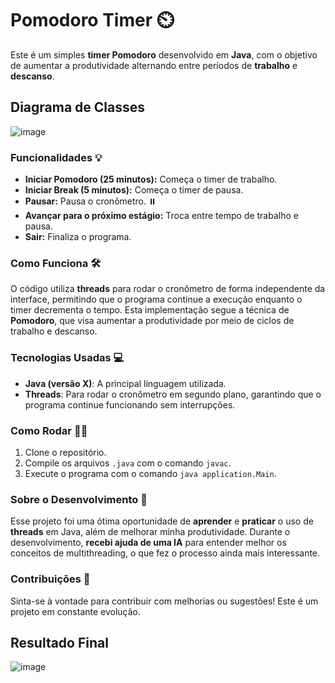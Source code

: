 # Pomodoro Timer ⏲️

Este é um simples **timer Pomodoro** desenvolvido em **Java**, com o objetivo de aumentar a produtividade alternando entre períodos de **trabalho** e **descanso**. 

## Diagrama de Classes

![image](https://github.com/user-attachments/assets/8a1c0e5e-e177-4f76-9a39-234f4f74fbd0)

### Funcionalidades 💡
- **Iniciar Pomodoro (25 minutos):** Começa o timer de trabalho. 
- **Iniciar Break (5 minutos):** Começa o timer de pausa. 
- **Pausar:** Pausa o cronômetro. ⏸️
- **Avançar para o próximo estágio:** Troca entre tempo de trabalho e pausa. 
- **Sair:** Finaliza o programa. 

### Como Funciona 🛠️
O código utiliza **threads** para rodar o cronômetro de forma independente da interface, permitindo que o programa continue a execução enquanto o timer decrementa o tempo. Esta implementação segue a técnica de **Pomodoro**, que visa aumentar a produtividade por meio de ciclos de trabalho e descanso.

### Tecnologias Usadas 💻
- **Java (versão X)**: A principal linguagem utilizada.
- **Threads**: Para rodar o cronômetro em segundo plano, garantindo que o programa continue funcionando sem interrupções.

### Como Rodar 🏃‍♂️
1. Clone o repositório.
2. Compile os arquivos `.java` com o comando `javac`.
3. Execute o programa com o comando `java application.Main`.

### Sobre o Desenvolvimento 🚀
Esse projeto foi uma ótima oportunidade de **aprender** e **praticar** o uso de **threads** em Java, além de melhorar minha produtividade. Durante o desenvolvimento, **recebi ajuda de uma IA** para entender melhor os conceitos de multithreading, o que fez o processo ainda mais interessante.

### Contribuições 🤝
Sinta-se à vontade para contribuir com melhorias ou sugestões! Este é um projeto em constante evolução.

## Resultado Final
![image](https://github.com/user-attachments/assets/b5bfc17b-4a7f-4acd-9a76-a9e9b8a9da8a)


